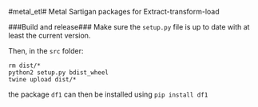 #metal_etl#
Metal Sartigan packages for Extract-transform-load

###Build and release###
Make sure the `setup.py` file is up to date with at least the current version.

Then, in the `src` folder:

```
rm dist/*
python2 setup.py bdist_wheel
twine upload dist/*
```

the package `df1` can then be installed using `pip install df1`